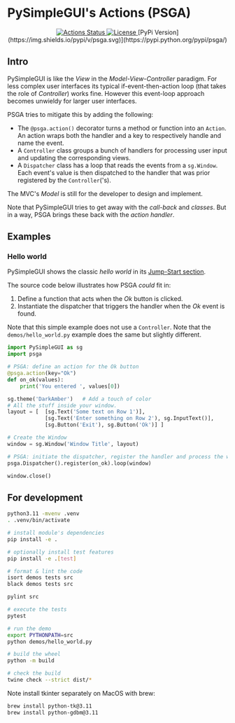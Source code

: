 # PySimpleGUI's Actions (PSGA)

<p align="center">

<a href="https://github.com/aptly-io/psga/actions">
  <img alt="Actions Status" src="https://github.com/aptly-io/psga/actions/workflows/CI.yaml/badge.svg">
</a>
<a href="https://pypi.org/project/psga/">
  <img alt="License" src="https://img.shields.io/pypi/l/psga.svg">
</a>
[PyPi Version](https://img.shields.io/pypi/v/psga.svg)](https://pypi.python.org/pypi/psga/)

</p>


## Intro

PySimpleGUI is like the _View_ in the _Model-View-Controller_ paradigm.
For less complex user interfaces its typical if-event-then-action loop
(that takes the role of _Controller_) works fine.
However this event-loop approach becomes unwieldy for larger user interfaces.

PSGA tries to mitigate this by adding the following:
- The `@psga.action()` decorator turns a method or function into an `Action`.
  An action wraps both the handler and a key to respectively handle and name the event.
- A `Controller` class groups a bunch of handlers for processing
  user input and updating the corresponding views.
- A `Dispatcher` class has a loop that reads the events from a `sg.Window`.
  Each event's value is then dispatched to the handler
  that was prior registered by the `Controller`('s).

The MVC's _Model_ is still for the developer to design and implement.

Note that PySimpleGUI tries to get away with the _call-back_ and _classes_.
But in a way, PSGA brings these back with the _action handler_.

## Examples

### Hello world

PySimpleGUI shows the classic _hello world_ in its [Jump-Start section](https://www.pysimplegui.org/en/latest/).

The source code below illustrates how PSGA _could_ fit in:
1. Define a function that acts when the _Ok_ button is clicked.
2. Instantiate the dispatcher that triggers the handler when the _Ok_ event is found.

Note that this simple example does not use a `Controller`.
Note that the `demos/hello_world.py` example does the same but slightly different.

```python
import PySimpleGUI as sg
import psga

# PSGA: define an action for the Ok button
@psga.action(key="Ok")
def on_ok(values):
    print('You entered ', values[0])

sg.theme('DarkAmber')   # Add a touch of color
# All the stuff inside your window.
layout = [  [sg.Text('Some text on Row 1')],
            [sg.Text('Enter something on Row 2'), sg.InputText()],
            [sg.Button('Exit'), sg.Button('Ok')] ]

# Create the Window
window = sg.Window('Window Title', layout)

# PSGA: initiate the dispatcher, register the handler and process the window's events
psga.Dispatcher().register(on_ok).loop(window)

window.close()
```

## For development

```bash
python3.11 -mvenv .venv
. .venv/bin/activate

# install module's dependencies
pip install -e .

# optionally install test features
pip install -e .[test]

# format & lint the code
isort demos tests src
black demos tests src

pylint src

# execute the tests
pytest

# run the demo
export PYTHONPATH=src
python demos/hello_world.py

# build the wheel
python -m build

# check the build
twine check --strict dist/*
```

Note install tkinter separately on MacOS with brew:

```bash
brew install python-tk@3.11
brew install python-gdbm@3.11
```